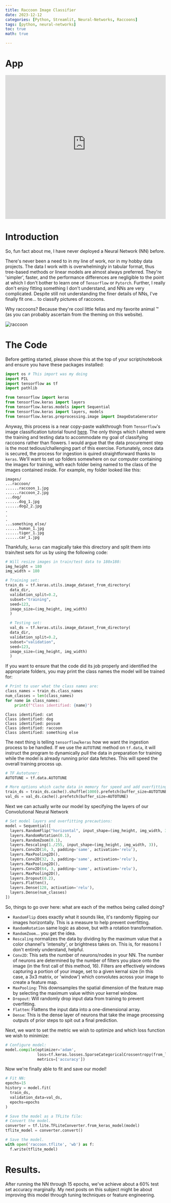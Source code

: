 ```yaml
---
title: Raccoon Image Classifier
date: 2023-12-12
categories: [Python, Streamlit, Neural-Networks, Raccoons]
tags: [python, neural-networks]
toc: true
math: true

---
```


# App

<iframe
  src="https://raccoonclassifier1.streamlit.app/?embed=true"
  height="450"
  style="width:100%;border:none;"
></iframe>

# Introduction

So, fun fact about me, I have never deployed a Neural Network (NN) before.

There's never been a need to in my line of work, nor in my hobby data projects. The data I work with is overwhelmingly in tabular format, thus tree-based methods or linear models are almost always preferred. They're 'simpler', faster, and the performance differences are negligible to the point at which I don't bother to learn one of `Tensorflow` or `Pytorch`. Further, I really don't enjoy fitting something I don't understand, and NNs are very complicated. Despite still not understanding the finer details of NNs, I've finally fit one... to classify pictures of raccoons.



Why raccoons? Because they're cool little fellas and my favorite animal :tm: (as you can probably ascertain from the theming on this website).

![raccoon](/assets/images/2023-12-12-raccoon-classifier/istockphoto-1216661106-612x612.jpg)


# The Code

Before getting started, please shove this at the top of your script/notebook and ensure you have these packages installed:

```python
import os # This import was my doing
import PIL
import tensorflow as tf
import pathlib

from tensorflow import keras
from tensorflow.keras import layers
from tensorflow.keras.models import Sequential
from tensorflow.keras import layers, models
from tensorflow.keras.preprocessing.image import ImageDataGenerator
```

Anyway, this process is a near copy-paste walkthrough from `Tensorflow`'s image classification tutorial found [here](https://www.tensorflow.org/tutorials/images/classification). The only things which I altered were the training and testing data to accommodate my goal of classifying raccoons rather than flowers. I would argue that the data procurement step is the most tedious/challenging part of this exercise. Fortunately, once data is secured, the process for ingestion is quired straightforward thanks to `keras`. We'll want to set up folders somewhere on our computer containing the images for training, with each folder being named to the class of the images contained inside. For example, my folder looked like this:

```text
images/
...raccoon/
......raccoon_1.jpg
......raccoon_2.jpg
...dog/
......dog_1.jpg
......dog2_2.jpg
.
.
.
...something_else/
......human_1.jpg
......tiger_1.jpg
......car_1.jpg
```



Thankfully, `keras` can magically take this directory and split them into train/test sets for us by using the following code:

```python
# Will resize images in train/test data to 180x180:
img_height = 180
img_width = 180

# Training set:
train_ds = tf.keras.utils.image_dataset_from_directory(
  data_dir,
  validation_split=0.2,
  subset="training",
  seed=123,
  image_size=(img_height, img_width)
  )

  # Testing set:
  val_ds = tf.keras.utils.image_dataset_from_directory(
  data_dir,
  validation_split=0.2,
  subset="validation",
  seed=123,
  image_size=(img_height, img_width)
  )
```
If you want to ensure that the code did its job properly and identified the appropriate folders, you may print the class names the model will be trained for:

```python
# Print to user what the class names are:
class_names = train_ds.class_names
num_classes = len(class_names)
for name in class_names:
    print(f"Class identified: {name}")
```
```text
Class identified: cat
Class identified: dog
Class identified: possum
Class identified: raccoon
Class identified: something else
```
The next thing is telling `tensorflow`/`keras` how we want the ingestion process to be handled. If we use the `AUTOTUNE` method on `tf.data`, it will instruct the program to dynamically pull the data in preparation for training while the model is already running prior data fetches. This will speed the overall training process up.

```python
# TF Autotuner:
AUTOTUNE = tf.data.AUTOTUNE

# More options which cache data in memory for speed and add overfitting precautions.
train_ds = train_ds.cache().shuffle(1000).prefetch(buffer_size=AUTOTUNE)
val_ds = val_ds.cache().prefetch(buffer_size=AUTOTUNE)
```
Next we can actually write our model by specifying the layers of our Convolutional Neural Network

```python
# Set model layers and overfitting precautions:
model = Sequential([
  layers.RandomFlip("horizontal", input_shape=(img_height, img_width, 3)),
  layers.RandomRotation(0.1),
  layers.RandomZoom(0.1),
  layers.Rescaling(1./255, input_shape=(img_height, img_width, 3)),
  layers.Conv2D(16, 3, padding='same', activation='relu'),
  layers.MaxPooling2D(),
  layers.Conv2D(32, 3, padding='same', activation='relu'),
  layers.MaxPooling2D(),
  layers.Conv2D(64, 3, padding='same', activation='relu'),
  layers.MaxPooling2D(),
  layers.Dropout(0.2),
  layers.Flatten(),
  layers.Dense(128, activation='relu'),
  layers.Dense(num_classes)
])
```

So, things to go over here: what are each of the methos being called doing?

* `RandomFlip` does exactly what it sounds like, it's randomly flipping our images horizontally. This is a measure to help prevent overfitting.
* `RandomRotation` same logic as above, but with a rotation transformation.
* `RandomZoom`... you get the idea.
* `Rescaling` normalizes the data by dividing by the maximum value that a color channel's 'intensity', or brightness takes on. This is, for reasons I don't entirely understand, helpful.
* `Conv2D`: This sets the number of neurons/nodes in your NN. The number of neurons are determined by the number of filters you place onto the image (in the first call of this method, 16). Filters are effectively windows capturing a portion of your image, set to a given kernal size (in this case, a 3x3 matrix, or 'window') which convolutes across your image to create a feature map.
* `MaxPooling`: This downsamples the spatial dimension of the feature map by selecting the maximum value within your kernel window.
* `Dropout`: Will randomly drop input data from training to prevent overfitting.
* `Flatten`: Flattens the input data into a one-dimensional array.
* `Dense`: This is the dense layer of neurons that take the image processing outputs of prior steps to spit out a final prediction.

Next, we want to set the metric we wish to optimize and which loss function we wish to minimize:

```python
# Configure model:
model.compile(optimizer='adam',
              loss=tf.keras.losses.SparseCategoricalCrossentropy(from_logits=True),
              metrics=['accuracy'])
```
Now we're finally able to fit and save our model!

```python
# Fit NN:
epochs=15
history = model.fit(
  train_ds,
  validation_data=val_ds,
  epochs=epochs
)

# Save the model as a TFLite file:
# Convert the model.
converter = tf.lite.TFLiteConverter.from_keras_model(model)
tflite_model = converter.convert()

# Save the model.
with open('raccoon.tflite', 'wb') as f:
  f.write(tflite_model)
```

# Results.

After running the NN through 15 epochs, we've achieve about a 60% test set accuracy marginally. My next posts on this subject might be about improving this model through tuning techniques or feature engineering.



